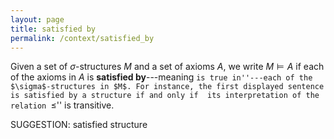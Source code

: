 ```yaml
---
layout: page
title: satisfied by
permalink: /context/satisfied_by
---
```

Given a set of $\sigma$-structures $M$ and a set of axioms $A$, we write $M \vDash A$ if each of the axioms in $A$ is **satisfied by**---meaning ``is true in''---each of the $\sigma$-structures in $M$. For instance, the first displayed sentence is satisfied by a structure if and only if  its interpretation of the relation ``$\leq$'' is transitive.

SUGGESTION: satisfied structure